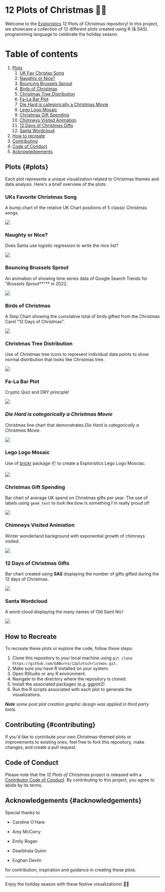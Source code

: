 # 12 Plots of Christmas 🎄🎅

Welcome to the [Exploristics](https://www.linkedin.com/company/exploristics/) 12 Plots of Christmas repository! In this project, we showcase a collection of 12 different plots created using R (& SAS) programming language to celebrate the holiday season.

# Table of contents

1.  [Plots](#plots)
    1.  [UK Fav Christas Song](#plot1)
    2.  [Naughty or Nice?](#plot2)
    3.  [Bouncing Brussels Sprout](#plot3)
    4.  [Birds of Christmas](#plot4)
    5.  [Christmas Tree Distribution](#plot5)
    6.  [Fa-La Bar Plot](#plot6)
    7.  [Die Hard is categorically a Christmas Movie](#plot7)
    8.  [Lego Logo Mosaic](#plot8)
    9.  [Christmas Gift Spending](#plot9)
    10. [Chimneys Visited Animation](#plot10)
    11. [12 Days of Christmas Gifts](#plot11)
    12. [Santa Wordcloud](#plot12)
2.  [How to recreate](#recreate)
3.  [Contributing](#contributing)
4.  [Code of Conduct](#codeofconduct)
5.  [Acknowledgements](#acknowledgements)

## Plots <a name="plots"></a> {#plots}

Each plot represents a unique visualization related to Christmas themes and data analysis. Here's a brief overview of the plots:

### **UKs Favorite Christmas Song** <a name="plot1"></a>

A bump chart of the relative UK Chart positions of 5 classic Christmas songs.

![](img/plot1.gif)

### Naughty or Nice? <a name="plot2"></a>

Does Santa use logistic regression to write the nice list?

![](img/plot2.gif)

### Bouncing Brussels Sprout <a name="plot3"></a>

An animation of showing time series data of Google Search Trends for "*Brussels Sprout***"** in 2022.

        
![](img/plot3.gif)


### Birds of Christmas <a name="plot4"></a>

A Step Chart showing the cumulative total of birds gifted from the Christmas Carol "12 Days of Christmas".

       
![](img/plot4.gif)


### Christmas Tree Distribution <a name="plot5"></a>

Use of Christmas tree icons to represent individual data points to show normal distribution that looks like Christmas tree.

![](img/plot5.gif)

### Fa-La Bar Plot <a name="plot6"></a>

Cryptic Quiz and DRY principle!

       
![](img/plot6.png)


### *Die Hard is categorically a Christmas Movie* <a name="plot7"></a>

Christmas line chart that demonstrates *Die Hard is categorically a Christmas Movie*.

        
![](img/plot7.gif)


### Lego Logo Mosaic <a name="plot8"></a>

Use of [brickr](https://brickr.org/) package 📦 to create a Exploristics Lego Logo Mosciac.

![](img/plot8.png)

### Christmas Gift Spending <a name="plot9"></a>

Bar chart of average UK spend on Christmas gifts per year. The use of labels using `geom_text` to look like bow is something I'm really proud of!

       
![](img/plot9.gif)


### Chimneys Visited Animation <a name="plot10"></a>

Winter wonderland background with exponential growth of chimneys visited.

![](img/plot10.gif)

### 12 Days of Christmas Gifts <a name="plot11"></a>

Bar chart created using **SAS** displaying the number of gifts gifted during the 12 days of Christmas.

      
![](img/plot11.gif)


### Santa Wordcloud <a name="plot12"></a>

A word-cloud displaying the many names of Old Saint Nic!

        
![](img/plot12.gif)


## How to Recreate <a name="recreate"></a>

To recreate these plots or explore the code, follow these steps:

1.  Clone this repository to your local machine using `git clone https://github.com/GABurns/12plotschristmas.git`.
2.  Make sure you have R installed on your system.
3.  Open RStudio or any R environment.
4.  Navigate to the directory where the repository is cloned.
5.  Install the associated packages (e.g. ggplot2)
6.  Run the R scripts associated with each plot to generate the visualizations.

***Note** some post plot creation graphic design was applied in third party tools.*

## Contributing <a name="contributing"></a> {#contributing}

If you'd like to contribute your own Christmas-themed plots or improvements to existing ones, feel free to fork this repository, make changes, and create a pull request.

## Code of Conduct <a name="codeofconduct"></a>

Please note that the *12 Plots of Christmas* project is released with a [Contributor Code of Conduct](https://contributor-covenant.org/version/2/1/CODE_OF_CONDUCT.html). By contributing to this project, you agree to abide by its terms.

## Acknowledgements <a name="acknowledgements"></a> {#acknowledgements}

Special thanks to

-   Caroline O'Hare

-   Amy McCorry

-   Emily Rogan

-   Dearbhala Quinn

-   Eoghan Devlin

for contribution, inspiration and guidance in creating these plots.

------------------------------------------------------------------------

Enjoy the holiday season with these festive visualizations! 🎄✨

